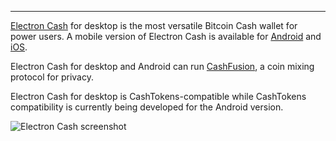 ---
[Electron Cash](https://electroncash.org/) for desktop is the most versatile Bitcoin Cash wallet for power users. A mobile version of Electron Cash is available for [Android](https://play.google.com/store/apps/details?id=org.electroncash.wallet) and [iOS](https://itunes.apple.com/us/app/electron-cash/id1359700089?ls=1&mt=8). 

Electron Cash for desktop and Android can run [CashFusion](https://bchfaq.com/knowledge-base/what-is-cashfusion/), a coin mixing protocol for privacy.

Electron Cash for desktop is CashTokens-compatible while CashTokens compatibility is currently being developed for the Android version.

![Electron Cash screenshot](https://electroncash.org/images/wallet-shot-3.png)